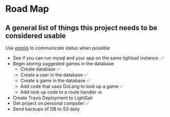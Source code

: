 # Road Map
## A general list of things this project needs to be considered usable

Use [emojis](https://gist.github.com/rxaviers/7360908) to commuincate status when possible

- See if you can run mysql and your app on the same lightsail instance. :white_check_mark:
- Begin storing suggested games in the database.
    - Create database :white_check_mark:
    - Create a user in the database :white_check_mark:
    - Create a game in the database :white_check_mark:
    - Add code that uses GoLang to look up a game :white_check_mark:
    - Add look up code to a route handler :soon:
- Create Travis Deployment to LightSail
- Get project on personal computer :white_check_mark:
- Send backups of DB to S3 daily 
